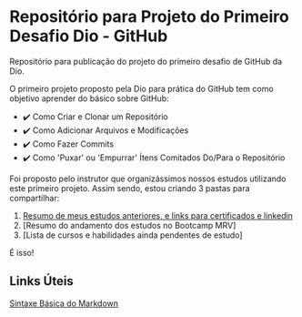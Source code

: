 # Repositório para Projeto do Primeiro Desafio Dio - GitHub
Repositório para publicação do projeto do primeiro desafio de GitHub da Dio.

O primeiro projeto proposto pela Dio para prática do GitHub tem como objetivo aprender do básico sobre GitHub: 

- :heavy_check_mark: Como Criar e Clonar um Repositório
- :heavy_check_mark: Como Adicionar Arquivos e Modificações
- :heavy_check_mark: Como Fazer Commits
- :heavy_check_mark: Como 'Puxar' ou 'Empurrar' Ítens Comitados Do/Para o Repositório

Foi proposto pelo instrutor que organizássimos nossos estudos utilizando este primeiro projeto. 
Assim sendo, estou criando 3 pastas para compartilhar: 

1. [Resumo de meus estudos anteriores, e links para certificados e linkedin](https://github.com/MadsenAMS/dio-desafio-github-primeiro-repositorio/tree/main/past)
2. [Resumo do andamento dos estudos no Bootcamp MRV]
3. [Lista de cursos e habilidades ainda pendentes de estudo]

É isso!

## Links Úteis
[Sintaxe Básica do Markdown](https://www.markdownguide.org/basic-syntax/)
